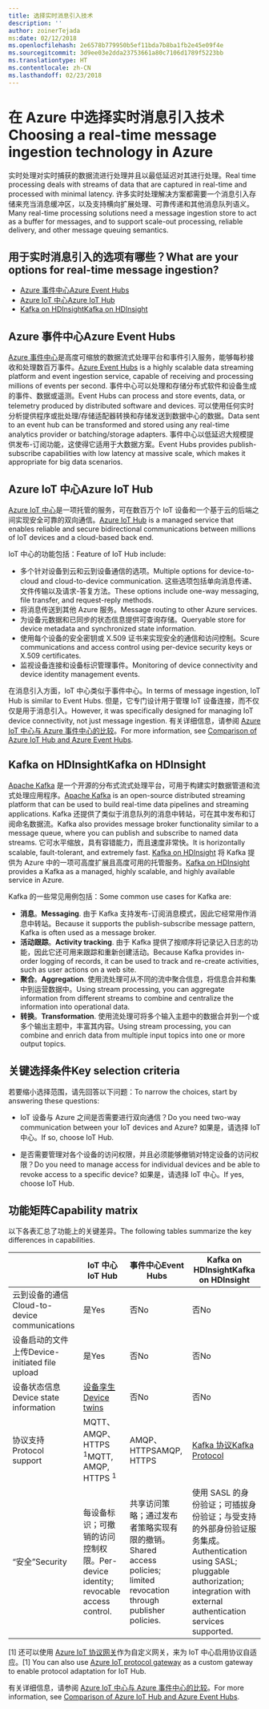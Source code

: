 ```yaml
---
title: 选择实时消息引入技术
description: ''
author: zoinerTejada
ms:date: 02/12/2018
ms.openlocfilehash: 2e6578b779950b5ef11bda7b8ba1fb2e45e09f4e
ms.sourcegitcommit: 3d9ee03e2dda23753661a80c7106d1789f5223bb
ms.translationtype: HT
ms.contentlocale: zh-CN
ms.lasthandoff: 02/23/2018
---
```

# <a name="choosing-a-real-time-message-ingestion-technology-in-azure"></a><span data-ttu-id="b5dcb-102">在 Azure 中选择实时消息引入技术</span><span class="sxs-lookup"><span data-stu-id="b5dcb-102">Choosing a real-time message ingestion technology in Azure</span></span>

<span data-ttu-id="b5dcb-103">实时处理对实时捕获的数据流进行处理并且以最低延迟对其进行处理。</span><span class="sxs-lookup"><span data-stu-id="b5dcb-103">Real time processing deals with streams of data that are captured in real-time and processed with minimal latency.</span></span> <span data-ttu-id="b5dcb-104">许多实时处理解决方案都需要一个消息引入存储来充当消息缓冲区，以及支持横向扩展处理、可靠传递和其他消息队列语义。</span><span class="sxs-lookup"><span data-stu-id="b5dcb-104">Many real-time processing solutions need a message ingestion store to act as a buffer for messages, and to support scale-out processing, reliable delivery, and other message queuing semantics.</span></span> 

## <a name="what-are-your-options-for-real-time-message-ingestion"></a><span data-ttu-id="b5dcb-105">用于实时消息引入的选项有哪些？</span><span class="sxs-lookup"><span data-stu-id="b5dcb-105">What are your options for real-time message ingestion?</span></span>

- [<span data-ttu-id="b5dcb-106">Azure 事件中心</span><span class="sxs-lookup"><span data-stu-id="b5dcb-106">Azure Event Hubs</span></span>](/azure/event-hubs/)
- [<span data-ttu-id="b5dcb-107">Azure IoT 中心</span><span class="sxs-lookup"><span data-stu-id="b5dcb-107">Azure IoT Hub</span></span>](/azure/iot-hub/)
- [<span data-ttu-id="b5dcb-108">Kafka on HDInsight</span><span class="sxs-lookup"><span data-stu-id="b5dcb-108">Kafka on HDInsight</span></span>](/azure/hdinsight/kafka/apache-kafka-get-started)

## <a name="azure-event-hubs"></a><span data-ttu-id="b5dcb-109">Azure 事件中心</span><span class="sxs-lookup"><span data-stu-id="b5dcb-109">Azure Event Hubs</span></span>

<span data-ttu-id="b5dcb-110">[Azure 事件中心](/azure/event-hubs/)是高度可缩放的数据流式处理平台和事件引入服务，能够每秒接收和处理数百万事件。</span><span class="sxs-lookup"><span data-stu-id="b5dcb-110">[Azure Event Hubs](/azure/event-hubs/) is a highly scalable data streaming platform and event ingestion service, capable of receiving and processing millions of events per second.</span></span> <span data-ttu-id="b5dcb-111">事件中心可以处理和存储分布式软件和设备生成的事件、数据或遥测。</span><span class="sxs-lookup"><span data-stu-id="b5dcb-111">Event Hubs can process and store events, data, or telemetry produced by distributed software and devices.</span></span> <span data-ttu-id="b5dcb-112">可以使用任何实时分析提供程序或批处理/存储适配器转换和存储发送到数据中心的数据。</span><span class="sxs-lookup"><span data-stu-id="b5dcb-112">Data sent to an event hub can be transformed and stored using any real-time analytics provider or batching/storage adapters.</span></span> <span data-ttu-id="b5dcb-113">事件中心以低延迟大规模提供发布-订阅功能，这使得它适用于大数据方案。</span><span class="sxs-lookup"><span data-stu-id="b5dcb-113">Event Hubs provides publish-subscribe capabilities with low latency at massive scale, which makes it appropriate for big data scenarios.</span></span>

## <a name="azure-iot-hub"></a><span data-ttu-id="b5dcb-114">Azure IoT 中心</span><span class="sxs-lookup"><span data-stu-id="b5dcb-114">Azure IoT Hub</span></span>

<span data-ttu-id="b5dcb-115">[Azure IoT 中心](/azure/iot-hub/)是一项托管的服务，可在数百万个 IoT 设备和一个基于云的后端之间实现安全可靠的双向通信。</span><span class="sxs-lookup"><span data-stu-id="b5dcb-115">[Azure IoT Hub](/azure/iot-hub/) is a managed service that enables reliable and secure bidirectional communications between millions of IoT devices and a cloud-based back end.</span></span>

<span data-ttu-id="b5dcb-116">IoT 中心的功能包括：</span><span class="sxs-lookup"><span data-stu-id="b5dcb-116">Feature of IoT Hub include:</span></span>

* <span data-ttu-id="b5dcb-117">多个针对设备到云和云到设备通信的选项。</span><span class="sxs-lookup"><span data-stu-id="b5dcb-117">Multiple options for device-to-cloud and cloud-to-device communication.</span></span> <span data-ttu-id="b5dcb-118">这些选项包括单向消息传递、文件传输以及请求-答复方法。</span><span class="sxs-lookup"><span data-stu-id="b5dcb-118">These options include one-way messaging, file transfer, and request-reply methods.</span></span>
* <span data-ttu-id="b5dcb-119">将消息传送到其他 Azure 服务。</span><span class="sxs-lookup"><span data-stu-id="b5dcb-119">Message routing to other Azure services.</span></span>
* <span data-ttu-id="b5dcb-120">为设备元数据和已同步的状态信息提供可查询存储。</span><span class="sxs-lookup"><span data-stu-id="b5dcb-120">Queryable store for device metadata and synchronized state information.</span></span>
* <span data-ttu-id="b5dcb-121">使用每个设备的安全密钥或 X.509 证书来实现安全的通信和访问控制。</span><span class="sxs-lookup"><span data-stu-id="b5dcb-121">Scure communications and access control using per-device security keys or X.509 certificates.</span></span>
* <span data-ttu-id="b5dcb-122">监视设备连接和设备标识管理事件。</span><span class="sxs-lookup"><span data-stu-id="b5dcb-122">Monitoring of device connectivity and device identity management events.</span></span>

<span data-ttu-id="b5dcb-123">在消息引入方面，IoT 中心类似于事件中心。</span><span class="sxs-lookup"><span data-stu-id="b5dcb-123">In terms of message ingestion, IoT Hub is similar to Event Hubs.</span></span> <span data-ttu-id="b5dcb-124">但是，它专门设计用于管理 IoT 设备连接，而不仅仅是用于消息引入。</span><span class="sxs-lookup"><span data-stu-id="b5dcb-124">However, it was specifically designed for managing IoT device connectivity, not just message ingestion.</span></span> <span data-ttu-id="b5dcb-125">有关详细信息，请参阅 [Azure IoT 中心与 Azure 事件中心的比较](/azure/iot-hub/iot-hub-compare-event-hubs)。</span><span class="sxs-lookup"><span data-stu-id="b5dcb-125">For more information, see [Comparison of Azure IoT Hub and Azure Event Hubs](/azure/iot-hub/iot-hub-compare-event-hubs).</span></span> 

## <a name="kafka-on-hdinsight"></a><span data-ttu-id="b5dcb-126">Kafka on HDInsight</span><span class="sxs-lookup"><span data-stu-id="b5dcb-126">Kafka on HDInsight</span></span>

<span data-ttu-id="b5dcb-127">[Apache Kafka](https://kafka.apache.org/) 是一个开源的分布式流式处理平台，可用于构建实时数据管道和流式处理应用程序。</span><span class="sxs-lookup"><span data-stu-id="b5dcb-127">[Apache Kafka](https://kafka.apache.org/) is an open-source distributed streaming platform that can be used to build real-time data pipelines and streaming applications.</span></span> <span data-ttu-id="b5dcb-128">Kafka 还提供了类似于消息队列的消息中转站，可在其中发布和订阅命名数据流。</span><span class="sxs-lookup"><span data-stu-id="b5dcb-128">Kafka also provides message broker functionality similar to a message queue, where you can publish and subscribe to named data streams.</span></span> <span data-ttu-id="b5dcb-129">它可水平缩放，具有容错能力，而且速度非常快。</span><span class="sxs-lookup"><span data-stu-id="b5dcb-129">It is horizontally scalable, fault-tolerant, and extremely fast.</span></span> <span data-ttu-id="b5dcb-130">[Kafka on HDInsight](/azure/hdinsight/kafka/apache-kafka-get-started) 将 Kafka 提供为 Azure 中的一项可高度扩展且高度可用的托管服务。</span><span class="sxs-lookup"><span data-stu-id="b5dcb-130">[Kafka on HDInsight](/azure/hdinsight/kafka/apache-kafka-get-started) provides a Kafka as a managed, highly scalable, and highly available service in Azure.</span></span> 

<span data-ttu-id="b5dcb-131">Kafka 的一些常见用例包括：</span><span class="sxs-lookup"><span data-stu-id="b5dcb-131">Some common use cases for Kafka are:</span></span>

* <span data-ttu-id="b5dcb-132">**消息**。</span><span class="sxs-lookup"><span data-stu-id="b5dcb-132">**Messaging**.</span></span> <span data-ttu-id="b5dcb-133">由于 Kafka 支持发布-订阅消息模式，因此它经常用作消息中转站。</span><span class="sxs-lookup"><span data-stu-id="b5dcb-133">Because it supports the publish-subscribe message pattern, Kafka is often used as a message broker.</span></span>
* <span data-ttu-id="b5dcb-134">**活动跟踪**。</span><span class="sxs-lookup"><span data-stu-id="b5dcb-134">**Activity tracking**.</span></span> <span data-ttu-id="b5dcb-135">由于 Kafka 提供了按顺序将记录记入日志的功能，因此它还可用来跟踪和重新创建活动。</span><span class="sxs-lookup"><span data-stu-id="b5dcb-135">Because Kafka provides in-order logging of records, it can be used to track and re-create activities, such as user actions on a web site.</span></span>
* <span data-ttu-id="b5dcb-136">**聚合**。</span><span class="sxs-lookup"><span data-stu-id="b5dcb-136">**Aggregation**.</span></span> <span data-ttu-id="b5dcb-137">使用流处理可从不同的流中聚合信息，将信息合并和集中到运营数据中。</span><span class="sxs-lookup"><span data-stu-id="b5dcb-137">Using stream processing, you can aggregate information from different streams to combine and centralize the information into operational data.</span></span>
* <span data-ttu-id="b5dcb-138">**转换**。</span><span class="sxs-lookup"><span data-stu-id="b5dcb-138">**Transformation**.</span></span> <span data-ttu-id="b5dcb-139">使用流处理可将多个输入主题中的数据合并到一个或多个输出主题中，丰富其内容。</span><span class="sxs-lookup"><span data-stu-id="b5dcb-139">Using stream processing, you can combine and enrich data from multiple input topics into one or more output topics.</span></span>

## <a name="key-selection-criteria"></a><span data-ttu-id="b5dcb-140">关键选择条件</span><span class="sxs-lookup"><span data-stu-id="b5dcb-140">Key selection criteria</span></span>

<span data-ttu-id="b5dcb-141">若要缩小选择范围，请先回答以下问题：</span><span class="sxs-lookup"><span data-stu-id="b5dcb-141">To narrow the choices, start by answering these questions:</span></span>

- <span data-ttu-id="b5dcb-142">IoT 设备与 Azure 之间是否需要进行双向通信？</span><span class="sxs-lookup"><span data-stu-id="b5dcb-142">Do you need two-way communication between your IoT devices and Azure?</span></span> <span data-ttu-id="b5dcb-143">如果是，请选择 IoT 中心。</span><span class="sxs-lookup"><span data-stu-id="b5dcb-143">If so, choose IoT Hub.</span></span>

- <span data-ttu-id="b5dcb-144">是否需要管理对各个设备的访问权限，并且必须能够撤销对特定设备的访问权限？</span><span class="sxs-lookup"><span data-stu-id="b5dcb-144">Do you need to manage access for individual devices and be able to revoke access to a specific device?</span></span> <span data-ttu-id="b5dcb-145">如果是，请选择 IoT 中心。</span><span class="sxs-lookup"><span data-stu-id="b5dcb-145">If yes, choose IoT Hub.</span></span>

## <a name="capability-matrix"></a><span data-ttu-id="b5dcb-146">功能矩阵</span><span class="sxs-lookup"><span data-stu-id="b5dcb-146">Capability matrix</span></span>

<span data-ttu-id="b5dcb-147">以下各表汇总了功能上的关键差异。</span><span class="sxs-lookup"><span data-stu-id="b5dcb-147">The following tables summarize the key differences in capabilities.</span></span> 

| | <span data-ttu-id="b5dcb-148">IoT 中心</span><span class="sxs-lookup"><span data-stu-id="b5dcb-148">IoT Hub</span></span> | <span data-ttu-id="b5dcb-149">事件中心</span><span class="sxs-lookup"><span data-stu-id="b5dcb-149">Event Hubs</span></span> | <span data-ttu-id="b5dcb-150">Kafka on HDInsight</span><span class="sxs-lookup"><span data-stu-id="b5dcb-150">Kafka on HDInsight</span></span> |
| --- | --- | --- | --- |
| <span data-ttu-id="b5dcb-151">云到设备的通信</span><span class="sxs-lookup"><span data-stu-id="b5dcb-151">Cloud-to-device communications</span></span> | <span data-ttu-id="b5dcb-152">是</span><span class="sxs-lookup"><span data-stu-id="b5dcb-152">Yes</span></span> | <span data-ttu-id="b5dcb-153">否</span><span class="sxs-lookup"><span data-stu-id="b5dcb-153">No</span></span> | <span data-ttu-id="b5dcb-154">否</span><span class="sxs-lookup"><span data-stu-id="b5dcb-154">No</span></span> |
| <span data-ttu-id="b5dcb-155">设备启动的文件上传</span><span class="sxs-lookup"><span data-stu-id="b5dcb-155">Device-initiated file upload</span></span> | <span data-ttu-id="b5dcb-156">是</span><span class="sxs-lookup"><span data-stu-id="b5dcb-156">Yes</span></span> | <span data-ttu-id="b5dcb-157">否</span><span class="sxs-lookup"><span data-stu-id="b5dcb-157">No</span></span> | <span data-ttu-id="b5dcb-158">否</span><span class="sxs-lookup"><span data-stu-id="b5dcb-158">No</span></span> |
| <span data-ttu-id="b5dcb-159">设备状态信息</span><span class="sxs-lookup"><span data-stu-id="b5dcb-159">Device state information</span></span> | [<span data-ttu-id="b5dcb-160">设备孪生</span><span class="sxs-lookup"><span data-stu-id="b5dcb-160">Device twins</span></span>](/azure/iot-hub/iot-hub-devguide-device-twins) | <span data-ttu-id="b5dcb-161">否</span><span class="sxs-lookup"><span data-stu-id="b5dcb-161">No</span></span> | <span data-ttu-id="b5dcb-162">否</span><span class="sxs-lookup"><span data-stu-id="b5dcb-162">No</span></span> |
| <span data-ttu-id="b5dcb-163">协议支持</span><span class="sxs-lookup"><span data-stu-id="b5dcb-163">Protocol support</span></span> | <span data-ttu-id="b5dcb-164">MQTT、AMQP、HTTPS <sup>1</sup></span><span class="sxs-lookup"><span data-stu-id="b5dcb-164">MQTT, AMQP, HTTPS <sup>1</sup></span></span> | <span data-ttu-id="b5dcb-165">AMQP、HTTPS</span><span class="sxs-lookup"><span data-stu-id="b5dcb-165">AMQP, HTTPS</span></span> | [<span data-ttu-id="b5dcb-166">Kafka 协议</span><span class="sxs-lookup"><span data-stu-id="b5dcb-166">Kafka Protocol</span></span>](https://cwiki.apache.org/confluence/display/KAFKA/A+Guide+To+The+Kafka+Protocol) |
| <span data-ttu-id="b5dcb-167">“安全”</span><span class="sxs-lookup"><span data-stu-id="b5dcb-167">Security</span></span> | <span data-ttu-id="b5dcb-168">每设备标识；可撤销的访问控制权限。</span><span class="sxs-lookup"><span data-stu-id="b5dcb-168">Per-device identity; revocable access control.</span></span> | <span data-ttu-id="b5dcb-169">共享访问策略；通过发布者策略实现有限的撤销。</span><span class="sxs-lookup"><span data-stu-id="b5dcb-169">Shared access policies; limited revocation through publisher policies.</span></span> | <span data-ttu-id="b5dcb-170">使用 SASL 的身份验证；可插拔身份验证；与受支持的外部身份验证服务集成。</span><span class="sxs-lookup"><span data-stu-id="b5dcb-170">Authentication using SASL; pluggable authorization; integration with external authentication services supported.</span></span> |

<span data-ttu-id="b5dcb-171">[1] 还可以使用 [Azure IoT 协议网关](/azure/iot-hub/iot-hub-protocol-gateway)作为自定义网关，来为 IoT 中心启用协议自适应。</span><span class="sxs-lookup"><span data-stu-id="b5dcb-171">[1] You can also use [Azure IoT protocol gateway](/azure/iot-hub/iot-hub-protocol-gateway) as a custom gateway to enable protocol adaptation for IoT Hub.</span></span>

<span data-ttu-id="b5dcb-172">有关详细信息，请参阅 [Azure IoT 中心与 Azure 事件中心的比较](/azure/iot-hub/iot-hub-compare-event-hubs)。</span><span class="sxs-lookup"><span data-stu-id="b5dcb-172">For more information, see [Comparison of Azure IoT Hub and Azure Event Hubs](/azure/iot-hub/iot-hub-compare-event-hubs).</span></span>
